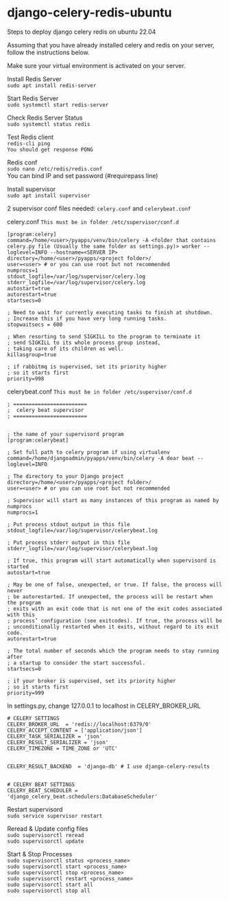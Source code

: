 # django-celery-redis-ubuntu
Steps to deploy django celery redis on ubuntu 22.04  

Assuming that you have already installed celery and redis on your server, follow the instructions below.

Make sure your virtual environment is activated on your server.

Install Redis Server  
`sudo apt install redis-server`  
  
Start Redis Server  
`sudo systemctl start redis-server`  
  
Check Redis Server Status  
`sudo systemctl status redis`  

Test Redis client  
`redis-cli ping`  
`You should get response PONG`  

Redis conf  
`sudo nano /etc/redis/redis.conf`  
You can bind IP and set password (#requirepass line)

Install supervisor  
`sudo apt install supervisor`  
  
2 supervisor conf files needed: `celery.conf` and `celerybeat.conf`  

celery.conf  `This must be in folder /etc/supervisor/conf.d`  
```  
[program:celery]
command=/home/<user>/pyapps/venv/bin/celery -A <folder that contains celery.py file (Usually the same folder as settings.py)> worker --loglevel=INFO --hostname=<SERVER IP>
directory=/home/<user>/pyapps/<project folder>/
user=<user> # or you can use root but not recommended
numprocs=1
stdout_logfile=/var/log/supervisor/celery.log
stderr_logfile=/var/log/supervisor/celery.log
autostart=true
autorestart=true
startsecs=0

; Need to wait for currently executing tasks to finish at shutdown.
; Increase this if you have very long running tasks.
stopwaitsecs = 600

; When resorting to send SIGKILL to the program to terminate it
; send SIGKILL to its whole process group instead,
; taking care of its children as well.
killasgroup=true

; if rabbitmq is supervised, set its priority higher
; so it starts first
priority=998
```

  
celerybeat.conf  `This must be in folder /etc/supervisor/conf.d`
```
; ========================
;  celery beat supervisor
; ========================


; the name of your supervisord program
[program:celerybeat]

; Set full path to celery program if using virtualenv
command=/home/djangoadmin/pyapps/venv/bin/celery -A dear beat --loglevel=INFO

; The directory to your Django project
directory=/home/<user>/pyapps/<project folder>/
user=<user> # or you can use root but not recommended

; Supervisor will start as many instances of this program as named by numprocs
numprocs=1

; Put process stdout output in this file
stdout_logfile=/var/log/supervisor/celerybeat.log

; Put process stderr output in this file
stderr_logfile=/var/log/supervisor/celerybeat.log

; If true, this program will start automatically when supervisord is started
autostart=true

; May be one of false, unexpected, or true. If false, the process will never
; be autorestarted. If unexpected, the process will be restart when the program
; exits with an exit code that is not one of the exit codes associated with this
; process’ configuration (see exitcodes). If true, the process will be
; unconditionally restarted when it exits, without regard to its exit code.
autorestart=true

; The total number of seconds which the program needs to stay running after
; a startup to consider the start successful.
startsecs=0

; if your broker is supervised, set its priority higher
; so it starts first
priority=999
```  
  
In settings.py, change 127.0.0.1 to localhost in CELERY_BROKER_URL  
```
# CELERY SETTINGS
CELERY_BROKER_URL  = 'redis://localhost:6379/0'
CELERY_ACCEPT_CONTENT = ['application/json']
CELERY_TASK_SERIALIZER = 'json'
CELERY_RESULT_SERIALIZER = 'json'
CELERY_TIMEZONE = TIME_ZONE or 'UTC'


CELERY_RESULT_BACKEND  = 'django-db' # I use django-celery-results


# CELERY BEAT SETTINGS
CELERY_BEAT_SCHEDULER = 'django_celery_beat.schedulers:DatabaseScheduler'
```


Restart supervisord  
`sudo service supervisor restart`

Reread & Update config files  
`sudo supervisorctl reread`  
`sudo supervisorctl update`

Start & Stop Processes  
`sudo supervisorctl status <process_name>`  
`sudo supervisorctl start <process_name>`  
`sudo supervisorctl stop <process_name>`  
`sudo supervisorctl restart <process_name>`  
`sudo supervisorctl start all`  
`sudo supervisorctl stop all`  
